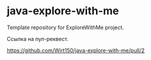 # java-explore-with-me
Template repository for ExploreWithMe project.

Ссылка на пул-реквест.

https://github.com/Wirt150/java-explore-with-me/pull/2